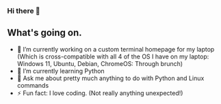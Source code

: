 ### Hi there 👋

## What's going on.
- 🔭 I’m currently working on a custom terminal homepage for my laptop (Which is cross-compatible with all 4 of the OS I have on my laptop: Windows 11, Ubuntu, Debian, ChromeOS: Through brunch)
- 🌱 I’m currently learning Python
- 💬 Ask me about pretty much anything to do with Python and Linux commands
- ⚡ Fun fact: I love coding. (Not really anything unexpected!)
